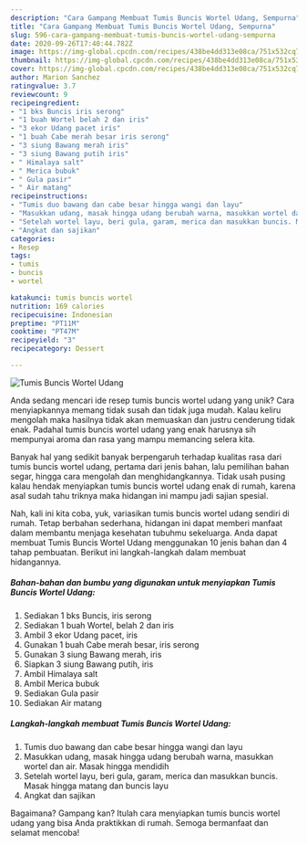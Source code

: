 ```yaml
---
description: "Cara Gampang Membuat Tumis Buncis Wortel Udang, Sempurna"
title: "Cara Gampang Membuat Tumis Buncis Wortel Udang, Sempurna"
slug: 596-cara-gampang-membuat-tumis-buncis-wortel-udang-sempurna
date: 2020-09-26T17:40:44.782Z
image: https://img-global.cpcdn.com/recipes/438be4dd313e08ca/751x532cq70/tumis-buncis-wortel-udang-foto-resep-utama.jpg
thumbnail: https://img-global.cpcdn.com/recipes/438be4dd313e08ca/751x532cq70/tumis-buncis-wortel-udang-foto-resep-utama.jpg
cover: https://img-global.cpcdn.com/recipes/438be4dd313e08ca/751x532cq70/tumis-buncis-wortel-udang-foto-resep-utama.jpg
author: Marion Sanchez
ratingvalue: 3.7
reviewcount: 9
recipeingredient:
- "1 bks Buncis iris serong"
- "1 buah Wortel belah 2 dan iris"
- "3 ekor Udang pacet iris"
- "1 buah Cabe merah besar iris serong"
- "3 siung Bawang merah iris"
- "3 siung Bawang putih iris"
- " Himalaya salt"
- " Merica bubuk"
- " Gula pasir"
- " Air matang"
recipeinstructions:
- "Tumis duo bawang dan cabe besar hingga wangi dan layu"
- "Masukkan udang, masak hingga udang berubah warna, masukkan wortel dan air. Masak hingga mendidih"
- "Setelah wortel layu, beri gula, garam, merica dan masukkan buncis. Masak hingga matang dan buncis layu"
- "Angkat dan sajikan"
categories:
- Resep
tags:
- tumis
- buncis
- wortel

katakunci: tumis buncis wortel 
nutrition: 169 calories
recipecuisine: Indonesian
preptime: "PT11M"
cooktime: "PT47M"
recipeyield: "3"
recipecategory: Dessert

---
```



![Tumis Buncis Wortel Udang](https://img-global.cpcdn.com/recipes/438be4dd313e08ca/751x532cq70/tumis-buncis-wortel-udang-foto-resep-utama.jpg)

Anda sedang mencari ide resep tumis buncis wortel udang yang unik? Cara menyiapkannya memang tidak susah dan tidak juga mudah. Kalau keliru mengolah maka hasilnya tidak akan memuaskan dan justru cenderung tidak enak. Padahal tumis buncis wortel udang yang enak harusnya sih mempunyai aroma dan rasa yang mampu memancing selera kita.

Banyak hal yang sedikit banyak berpengaruh terhadap kualitas rasa dari tumis buncis wortel udang, pertama dari jenis bahan, lalu pemilihan bahan segar, hingga cara mengolah dan menghidangkannya. Tidak usah pusing kalau hendak menyiapkan tumis buncis wortel udang enak di rumah, karena asal sudah tahu triknya maka hidangan ini mampu jadi sajian spesial.




Nah, kali ini kita coba, yuk, variasikan tumis buncis wortel udang sendiri di rumah. Tetap berbahan sederhana, hidangan ini dapat memberi manfaat dalam membantu menjaga kesehatan tubuhmu sekeluarga. Anda dapat membuat Tumis Buncis Wortel Udang menggunakan 10 jenis bahan dan 4 tahap pembuatan. Berikut ini langkah-langkah dalam membuat hidangannya.

<!--inarticleads1-->

##### Bahan-bahan dan bumbu yang digunakan untuk menyiapkan Tumis Buncis Wortel Udang:

1. Sediakan 1 bks Buncis, iris serong
1. Sediakan 1 buah Wortel, belah 2 dan iris
1. Ambil 3 ekor Udang pacet, iris
1. Gunakan 1 buah Cabe merah besar, iris serong
1. Gunakan 3 siung Bawang merah, iris
1. Siapkan 3 siung Bawang putih, iris
1. Ambil  Himalaya salt
1. Ambil  Merica bubuk
1. Sediakan  Gula pasir
1. Sediakan  Air matang




<!--inarticleads2-->

##### Langkah-langkah membuat Tumis Buncis Wortel Udang:

1. Tumis duo bawang dan cabe besar hingga wangi dan layu
1. Masukkan udang, masak hingga udang berubah warna, masukkan wortel dan air. Masak hingga mendidih
1. Setelah wortel layu, beri gula, garam, merica dan masukkan buncis. Masak hingga matang dan buncis layu
1. Angkat dan sajikan




Bagaimana? Gampang kan? Itulah cara menyiapkan tumis buncis wortel udang yang bisa Anda praktikkan di rumah. Semoga bermanfaat dan selamat mencoba!
